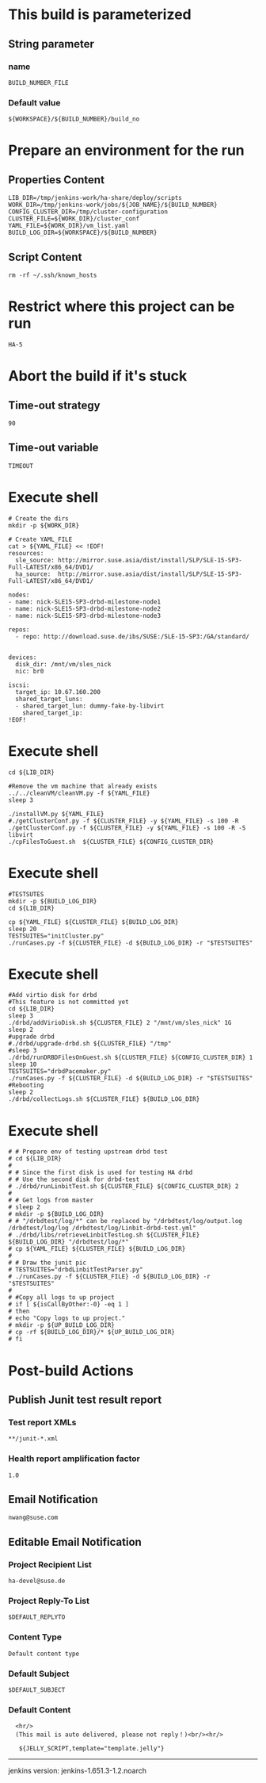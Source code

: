 # This build is parameterized
## 	String parameter
###		name
```
BUILD_NUMBER_FILE
```

###		Default value
```
${WORKSPACE}/${BUILD_NUMBER}/build_no
```

# Prepare an environment for the run
##	Properties Content
```
LIB_DIR=/tmp/jenkins-work/ha-share/deploy/scripts
WORK_DIR=/tmp/jenkins-work/jobs/${JOB_NAME}/${BUILD_NUMBER}
CONFIG_CLUSTER_DIR=/tmp/cluster-configuration
CLUSTER_FILE=${WORK_DIR}/cluster_conf
YAML_FILE=${WORK_DIR}/vm_list.yaml
BUILD_LOG_DIR=${WORKSPACE}/${BUILD_NUMBER}
```

##	Script Content
```
rm -rf ~/.ssh/known_hosts
```


# Restrict where this project can be run
```
HA-5
```


# Abort the build if it's stuck
## 	Time-out strategy
```
90
```

## Time-out variable
```
TIMEOUT
```

# Execute shell
```
# Create the dirs
mkdir -p ${WORK_DIR}

# Create YAML_FILE
cat > ${YAML_FILE} << !EOF!
resources:
  sle_source: http://mirror.suse.asia/dist/install/SLP/SLE-15-SP3-Full-LATEST/x86_64/DVD1/
  ha_source:  http://mirror.suse.asia/dist/install/SLP/SLE-15-SP3-Full-LATEST/x86_64/DVD1/

nodes:
- name: nick-SLE15-SP3-drbd-milestone-node1
- name: nick-SLE15-SP3-drbd-milestone-node2
- name: nick-SLE15-SP3-drbd-milestone-node3

repos:
  - repo: http://download.suse.de/ibs/SUSE:/SLE-15-SP3:/GA/standard/


devices:
  disk_dir: /mnt/vm/sles_nick
  nic: br0
  
iscsi:
  target_ip: 10.67.160.200
  shared_target_luns:
  - shared_target_lun: dummy-fake-by-libvirt
    shared_target_ip:
!EOF!
```

# Execute shell
```
cd ${LIB_DIR}

#Remove the vm machine that already exists
../../cleanVM/cleanVM.py -f ${YAML_FILE}
sleep 3

./installVM.py ${YAML_FILE}
#./getClusterConf.py -f ${CLUSTER_FILE} -y ${YAML_FILE} -s 100 -R
./getClusterConf.py -f ${CLUSTER_FILE} -y ${YAML_FILE} -s 100 -R -S libvirt
./cpFilesToGuest.sh  ${CLUSTER_FILE} ${CONFIG_CLUSTER_DIR}
```

# Execute shell
```
#TESTSUTES
mkdir -p ${BUILD_LOG_DIR}
cd ${LIB_DIR}

cp ${YAML_FILE} ${CLUSTER_FILE} ${BUILD_LOG_DIR}
sleep 20
TESTSUITES="initCluster.py"
./runCases.py -f ${CLUSTER_FILE} -d ${BUILD_LOG_DIR} -r "$TESTSUITES"
```

# Execute shell
```
#Add virtio disk for drbd
#This feature is not committed yet
cd ${LIB_DIR}
sleep 3
./drbd/addVirioDisk.sh ${CLUSTER_FILE} 2 "/mnt/vm/sles_nick" 1G
sleep 2
#upgrade drbd
#./drbd/upgrade-drbd.sh ${CLUSTER_FILE} "/tmp"
#sleep 3
./drbd/runDRBDFilesOnGuest.sh ${CLUSTER_FILE} ${CONFIG_CLUSTER_DIR} 1
sleep 10
TESTSUITES="drbdPacemaker.py"
./runCases.py -f ${CLUSTER_FILE} -d ${BUILD_LOG_DIR} -r "$TESTSUITES"
#Rebooting
sleep 2
./drbd/collectLogs.sh ${CLUSTER_FILE} ${BUILD_LOG_DIR}
```

# Execute shell
```
# # Prepare env of testing upstream drbd test
# cd ${LIB_DIR}
# 
# # Since the first disk is used for testing HA drbd
# # Use the second disk for drbd-test
# ./drbd/runLinbitTest.sh ${CLUSTER_FILE} ${CONFIG_CLUSTER_DIR} 2
# 
# # Get logs from master
# sleep 2
# mkdir -p ${BUILD_LOG_DIR}
# # "/drbdtest/log/*" can be replaced by "/drbdtest/log/output.log /drbdtest/log/log /drbdtest/log/Linbit-drbd-test.yml"
# ./drbd/libs/retrieveLinbitTestLog.sh ${CLUSTER_FILE} ${BUILD_LOG_DIR} "/drbdtest/log/*"
# cp ${YAML_FILE} ${CLUSTER_FILE} ${BUILD_LOG_DIR}
# 
# # Draw the junit pic
# TESTSUITES="drbdLinbitTestParser.py"
# ./runCases.py -f ${CLUSTER_FILE} -d ${BUILD_LOG_DIR} -r "$TESTSUITES"
# 
# #Copy all logs to up project
# if [ ${isCallByOther:-0} -eq 1 ]
# then
# echo "Copy logs to up project."
# mkdir -p ${UP_BUILD_LOG_DIR}
# cp -rf ${BUILD_LOG_DIR}/* ${UP_BUILD_LOG_DIR}
# fi
```

# Post-build Actions
## 	Publish Junit test result report
###		Test report XMLs
```
**/junit-*.xml
```

###		Health report amplification factor
```
1.0
```

##	Email Notification
```
nwang@suse.com
```

##	Editable Email Notification
###		Project Recipient List
```
ha-devel@suse.de
```

###		Project Reply-To List
```
$DEFAULT_REPLYTO
```

###		Content Type
```
Default content type
```

###		Default Subject
```
$DEFAULT_SUBJECT
```

###		Default Content
```
  <hr/>
  (This mail is auto delivered, please not reply！)<br/><hr/>

   ${JELLY_SCRIPT,template="template.jelly"}
```

-------------
jenkins version:
	jenkins-1.651.3-1.2.noarch
